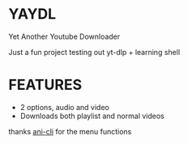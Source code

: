 # YAYDL
Yet Another Youtube Downloader

Just a fun project testing out yt-dlp + learning shell

# FEATURES
* 2 options, audio and video
* Downloads both playlist and normal videos


thanks [ani-cli](https://github.com/pystardust/ani-cli) for the menu functions
